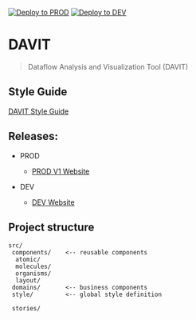 [![Deploy to PROD](https://github.com/exxcellent/davit/actions/workflows/deploy-to-prod.yml/badge.svg)](https://github.com/exxcellent/davit/actions/workflows/deploy-to-prod.yml) [![Deploy to DEV](https://github.com/exxcellent/davit/actions/workflows/deploy-to-dev.yml/badge.svg)](https://github.com/exxcellent/davit/actions/workflows/deploy-to-dev.yml)

# DAVIT

> Dataflow Analysis and Visualization Tool (DAVIT)

## Style Guide

[DAVIT Style Guide](https://exxcellent.github.io/davit/style/)

## Releases:

- PROD
    - [PROD V1 Website](https://exxcellent.github.io/davit/v1/)

- DEV
    - [DEV Website](https://exxcellent.github.io/davit/dev/)

## Project structure

```
src/
 components/    <-- reusable components
  atomic/
  molecules/
  organisms/
  layout/
 domains/       <-- business components        
 style/         <-- global style definition
 
 stories/
```